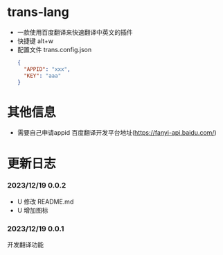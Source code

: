 # trans-lang

- 一款使用百度翻译来快速翻译中英文的插件
- 快捷键 alt+w
- 配置文件 trans.config.json
  ```json
  {
    "APPID": "xxx",
    "KEY": "aaa"
  }
  ```

# 其他信息
- 需要自己申请appid 百度翻译开发平台地址(https://fanyi-api.baidu.com/)

# 更新日志

### 2023/12/19 0.0.2

- U 修改 README.md
- U 增加图标

### 2023/12/19 0.0.1

开发翻译功能
